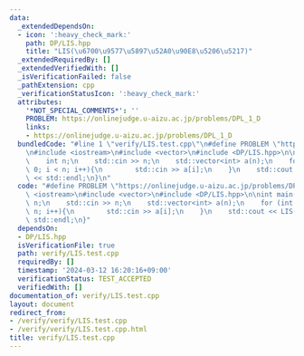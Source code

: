 ```yaml
---
data:
  _extendedDependsOn:
  - icon: ':heavy_check_mark:'
    path: DP/LIS.hpp
    title: "LIS(\u6700\u9577\u5897\u52A0\u90E8\u5206\u5217)"
  _extendedRequiredBy: []
  _extendedVerifiedWith: []
  _isVerificationFailed: false
  _pathExtension: cpp
  _verificationStatusIcon: ':heavy_check_mark:'
  attributes:
    '*NOT_SPECIAL_COMMENTS*': ''
    PROBLEM: https://onlinejudge.u-aizu.ac.jp/problems/DPL_1_D
    links:
    - https://onlinejudge.u-aizu.ac.jp/problems/DPL_1_D
  bundledCode: "#line 1 \"verify/LIS.test.cpp\"\n#define PROBLEM \"https://onlinejudge.u-aizu.ac.jp/problems/DPL_1_D\"\
    \n#include <iostream>\n#include <vector>\n#include <DP/LIS.hpp>\n\nint main(){\n\
    \    int n;\n    std::cin >> n;\n    std::vector<int> a(n);\n    for (int i =\
    \ 0; i < n; i++){\n        std::cin >> a[i];\n    }\n    std::cout << LIS(a).size()\
    \ << std::endl;\n}\n"
  code: "#define PROBLEM \"https://onlinejudge.u-aizu.ac.jp/problems/DPL_1_D\"\n#include\
    \ <iostream>\n#include <vector>\n#include <DP/LIS.hpp>\n\nint main(){\n    int\
    \ n;\n    std::cin >> n;\n    std::vector<int> a(n);\n    for (int i = 0; i <\
    \ n; i++){\n        std::cin >> a[i];\n    }\n    std::cout << LIS(a).size() <<\
    \ std::endl;\n}"
  dependsOn:
  - DP/LIS.hpp
  isVerificationFile: true
  path: verify/LIS.test.cpp
  requiredBy: []
  timestamp: '2024-03-12 16:20:16+09:00'
  verificationStatus: TEST_ACCEPTED
  verifiedWith: []
documentation_of: verify/LIS.test.cpp
layout: document
redirect_from:
- /verify/verify/LIS.test.cpp
- /verify/verify/LIS.test.cpp.html
title: verify/LIS.test.cpp
---
```

